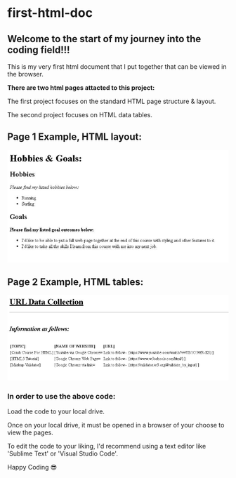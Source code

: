 # first-html-doc

## Welcome to the start of my journey into the coding field!!!

This is my very first html document that I put together that can be viewed in the browser.

<b>There are two html pages attacted to this project:</b>

<p>The first project focuses on the standard HTML page structure & layout.</p>
<p>The second project focuses on HTML data tables.</p>

## Page 1 Example, HTML layout:
<img src="./images-of-page/htmlDoc.JPG" alt="View of html page layout">

## Page 2 Example, HTML tables:
<img src="./images-of-page/htmlTables.JPG" alt="View of html page on tables">

### In order to use the above code:
<p>Load the code to your local drive.</p>
<p>Once on your local drive, it must be opened in a browser of your choose to view the pages.</p>
<p>To edit the code to your liking, I'd recommend using a text editor like 'Sublime Text' or 'Visual Studio Code'.</p>

<span>Happy Coding :sunglasses:</span>
